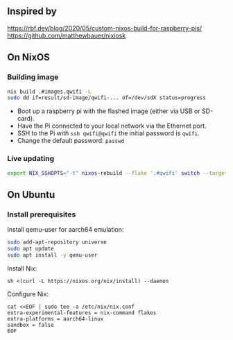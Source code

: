 ## Inspired by

https://rbf.dev/blog/2020/05/custom-nixos-build-for-raspberry-pis/
https://github.com/matthewbauer/nixiosk

## On NixOS

### Building image

```bash
nix build .#images.qwifi -L
sudo dd if=result/sd-image/qwifi-... of=/dev/sdX status=progress
```

- Boot up a raspberry pi with the flashed image (either via USB or SD-card).
- Have the Pi connected to your local network via the Ethernet port.
- SSH to the Pi with `ssh qwifi@qwifi` the initial password is `qwifi`.
- Change the default password: `passwd`

### Live updating

```bash
export NIX_SSHOPTS="-t" nixos-rebuild --flake '.#qwifi' switch --target-host qwifi --build-host localhost --use-remote-sudo -L
```


## On Ubuntu

### Install prerequisites

Install qemu-user for aarch64 emulation:

```bash
sudo add-apt-repository universe
sudo apt update
sudo apt install -y qemu-user
```

Install Nix:

```
sh <(curl -L https://nixos.org/nix/install) --daemon
```

Configure Nix:

```
cat <<EOF | sudo tee -a /etc/nix/nix.conf
extra-experimental-features = nix-command flakes
extra-platforms = aarch64-linux
sandbox = false
EOF
```
